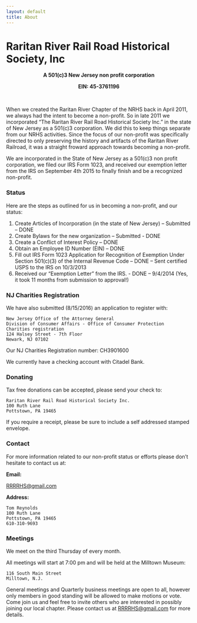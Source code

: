 ```yaml
---
layout: default
title: About
---
```

# Raritan River Rail Road Historical Society, Inc

**<center> A 501(c)3 New Jersey non profit corporation </center>**

**<center> EIN: 45-3761196 </center>**

&nbsp;

When we created the Raritan River Chapter of the NRHS back in April 2011, we always had the intent to become a non-profit.  So in late 2011 we incorporated “The Raritan River Rail Road Historical Society Inc.” in the state of New Jersey as a 501(c)3 corporation.  We did this to keep things separate from our NRHS activities.  Since the focus of our non-profit was specifically directed to only preserving the history and artifacts of the Raritan River Railroad, it was a straight froward approach towards becoming a non-profit.

We are incorporated in the State of New Jersey as a 501(c)3 non profit corporation, we filed our IRS Form 1023, and received our exemption letter from the IRS on September 4th 2015 to finally finish and be a recognized non-profit.

### Status

Here are the steps as outlined for us in becoming a non-profit, and our status:

1. Create Articles of Incorporation (in the state of New Jersey) – Submitted – DONE
2. Create Bylaws for the new organization – Submitted  - DONE
3. Create a Conflict of Interest Policy – DONE
4. Obtain an Employee ID Number (EIN) – DONE
5. Fill out IRS Form 1023 Application for Recognition of Exemption Under Section 501(c)(3) of the Internal Revenue Code – DONE – Sent certified USPS to the IRS on 10/3/2013
6. Received our “Exemption Letter” from the IRS. - DONE – 9/4/2014     (Yes, it took 11 months from submission to approval!)


### NJ Charities Registration

We have also submitted (8/15/2016) an application to register with:


    New Jersey Office of the Attorney General
    Division of Consumer Affairs - Office of Consumer Protection
    Charities registration
    124 Halsey Street - 7th Floor
    Newark, NJ 07102


Our NJ Charities Registration number: CH3901600

We currently have a checking account with Citadel Bank.

### Donating

Tax free donations can be accepted, please send your check to:

    Raritan River Rail Road Historical Society Inc.
    100 Ruth Lane
    Pottstown, PA 19465

If you require a receipt, please be sure to include a self addressed stamped envelope.


### Contact

For more information related to our non-profit status or efforts please don’t hesitate to contact us at:

**Email:**

[RRRRHS@gmail.com](mailto:RRRRHS@gmail.com)

**Address:**

    Tom Reynolds
    100 Ruth Lane
    Pottstown, PA 19465
    610-310-9693


### Meetings

We meet on the third Thursday of every month.

All meetings will start at 7:00 pm and will be held at the Milltown Museum:

    116 South Main Street
    Milltown, N.J.

General meetings and Quarterly business meetings are open to all, however only members in good standing will be allowed to make motions or vote. Come join us and feel free to invite others who are interested in possibly joining our local chapter. Please contact us at [RRRRHS@gmail.com](mailto:RRRRHS@gmail.com) for more details.